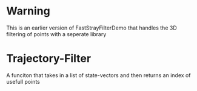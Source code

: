 # Warning
This is an earlier version of FastStrayFilterDemo that handles the 3D filtering of points with a seperate library

# Trajectory-Filter
A funciton that takes in a list of state-vectors and then returns an index of usefull points
